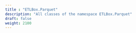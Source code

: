 ```yaml
---
title : "ETLBox.Parquet"
description: "All classes of the namespace ETLBox.Parquet"
draft: false
weight: 2100
---
```


